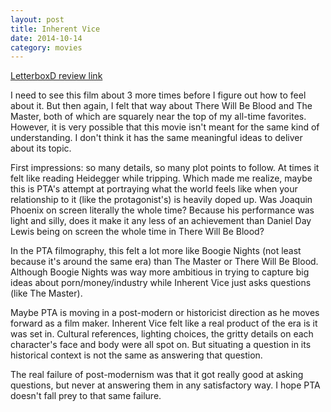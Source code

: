 ```yaml
---
layout: post
title: Inherent Vice 
date: 2014-10-14
category: movies
---
```

 
[LetterboxD review link](http://letterboxd.com/samarthbhaskar/film/inherent-vice/)

 I need to see this film about 3 more times before I figure out how to feel about it. But then again, I felt that way about There Will Be Blood and The Master, both of which are squarely near the top of my all-time favorites. However, it is very possible that this movie isn't meant for the same kind of understanding. I don't think it has the same meaningful ideas to deliver about its topic.

First impressions: so many details, so many plot points to follow. At times it felt like reading Heidegger while tripping. Which made me realize, maybe this is PTA's attempt at portraying what the world feels like when your relationship to it (like the protagonist's) is heavily doped up. Was Joaquin Phoenix on screen literally the whole time? Because his performance was light and silly, does it make it any less of an achievement than Daniel Day Lewis being on screen the whole time in There Will Be Blood?

In the PTA filmography, this felt a lot more like Boogie Nights (not least because it's around the same era) than The Master or There Will Be Blood. Although Boogie Nights was way more ambitious in trying to capture big ideas about porn/money/industry while Inherent Vice just asks questions (like The Master).

Maybe PTA is moving in a post-modern or historicist direction as he moves forward as a film maker. Inherent Vice felt like a real product of the era is it was set in. Cultural references, lighting choices, the gritty details on each character's face and body were all spot on. But situating a question in its historical context is not the same as answering that question.

The real failure of post-modernism was that it got really good at asking questions, but never at answering them in any satisfactory way. I hope PTA doesn't fall prey to that same failure. 
